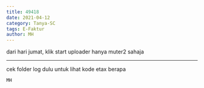 ```yaml
---
title: 49418
date: 2021-04-12
category: Tanya-SC
tags: E-Faktur
author: MH
---
```


dari hari jumat, klik start uploader hanya muter2 sahaja

---

cek folder log dulu untuk lihat kode etax berapa

`MH`

